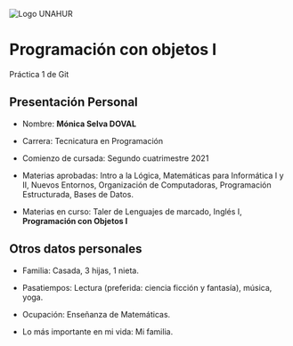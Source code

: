 ![Logo UNAHUR](./assets/familia.jpg)


# Programación con objetos I

Práctica 1 de Git


## Presentación Personal


* Nombre:  **Mónica Selva DOVAL**

* Carrera: Tecnicatura en Programación

* Comienzo de cursada: Segundo cuatrimestre 2021

* Materias aprobadas: Intro a la Lógica, Matemáticas para Informática I y II, Nuevos Entornos, Organización de Computadoras, Programación Estructurada, Bases de Datos.

* Materias en curso: Taler de Lenguajes de marcado, Inglés I, **Programación con Objetos I** 


## Otros datos personales


* Familia: Casada, 3 hijas, 1 nieta.

* Pasatiempos: Lectura (preferida: ciencia ficción y fantasía), música, yoga.

* Ocupación: Enseñanza de Matemáticas.

* Lo más importante en mi vida: Mi familia.
